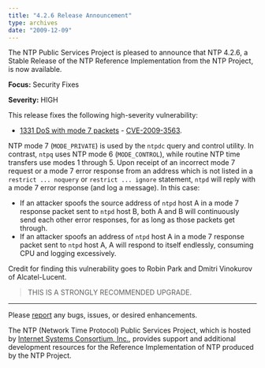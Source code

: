 ```yaml
---
title: "4.2.6 Release Announcement"
type: archives
date: "2009-12-09"
---
```


The NTP Public Services Project is pleased to announce that NTP 4.2.6, a Stable Release of the NTP Reference Implementation from the NTP Project, is now available.

**Focus:** Security Fixes

**Severity:** HIGH

This release fixes the following high-severity vulnerability:

* [1331 DoS with mode 7 packets](/support/securitynotice/ntpbug1331/) - [CVE-2009-3563](https://nvd.nist.gov/vuln/detail/CVE-2009-3563).

NTP mode 7 (`MODE_PRIVATE`) is used by the `ntpdc` query and control utility. In contrast, `ntpq` uses NTP mode 6 (`MODE_CONTROL`), while routine
NTP time transfers use modes 1 through 5. Upon receipt of an incorrect mode 7 request or a mode 7 error response from an address which is not
listed in a `restrict ... noquery` or `restrict ... ignore` statement, `ntpd` will reply with a mode 7 error response (and log a message). In
this case:

* If an attacker spoofs the source address of `ntpd` host A in a mode 7 response packet sent to `ntpd` host B, both A and B will continuously send
each other error responses, for as long as those packets get through.
* If an attacker spoofs an address of `ntpd` host A in a mode 7 response packet sent to `ntpd` host A, A will respond to itself endlessly,
consuming CPU and logging excessively.

Credit for finding this vulnerability goes to Robin Park and Dmitri Vinokurov of Alcatel-Lucent.

> THIS IS A STRONGLY RECOMMENDED UPGRADE.

* * *

Please [report](https://bugs.ntp.org/) any bugs, issues, or desired enhancements.

The NTP (Network Time Protocol) Public Services Project, which is hosted by [Internet Systems Consortium, Inc.](https://www.isc.org/), provides support and additional development resources for the Reference Implementation of NTP produced by the NTP Project.